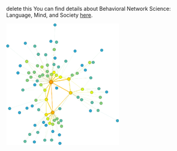 delete this You can find details about Behavioral Network Science: Language, Mind, and Society [here](BehavioralNetworkScience.md).

<img src="https://raw.githubusercontent.com/thomasthills/thomasthills.github.io/de56e6820560d2d87446a3218fb7cc0c469b02ab/assets/vanGogh5.svg" alt="image" width="300" height="auto">

